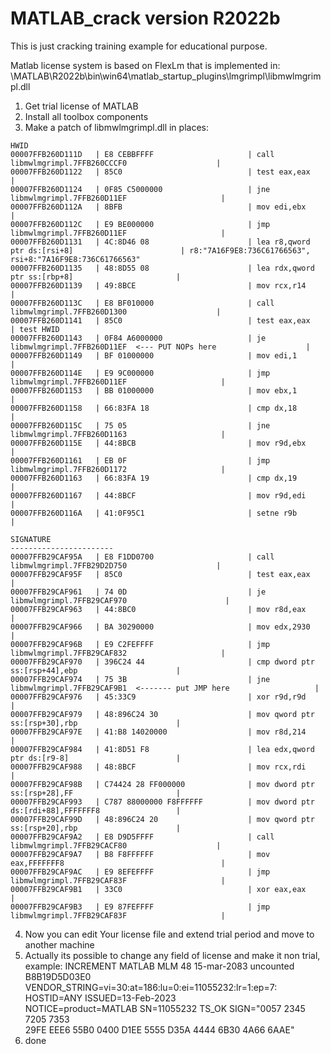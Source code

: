 # MATLAB_crack version R2022b

This is just cracking training example for educational purpose.

Matlab license system is based on FlexLm that is implemented in:
\MATLAB\R2022b\bin\win64\matlab_startup_plugins\lmgrimpl\libmwlmgrimpl.dll

1. Get trial license of MATLAB
2. Install all toolbox components
3. Make a patch of libmwlmgrimpl.dll in places:
```
HWID
00007FFB260D111D   | E8 CEBBFFFF                     | call libmwlmgrimpl.7FFB260CCCF0                    |
00007FFB260D1122   | 85C0                            | test eax,eax                                       |
00007FFB260D1124   | 0F85 C5000000                   | jne libmwlmgrimpl.7FFB260D11EF                     |
00007FFB260D112A   | 8BFB                            | mov edi,ebx                                        |
00007FFB260D112C   | E9 BE000000                     | jmp libmwlmgrimpl.7FFB260D11EF                     |
00007FFB260D1131   | 4C:8D46 08                      | lea r8,qword ptr ds:[rsi+8]                        | r8:"7A16F9E8:736C61766563", rsi+8:"7A16F9E8:736C61766563"
00007FFB260D1135   | 48:8D55 08                      | lea rdx,qword ptr ss:[rbp+8]                       |
00007FFB260D1139   | 49:8BCE                         | mov rcx,r14                                        |
00007FFB260D113C   | E8 BF010000                     | call libmwlmgrimpl.7FFB260D1300                    |
00007FFB260D1141   | 85C0                            | test eax,eax                                       | test HWID
00007FFB260D1143   | 0F84 A6000000                   | je libmwlmgrimpl.7FFB260D11EF  <--- PUT NOPs here                    |
00007FFB260D1149   | BF 01000000                     | mov edi,1                                          |
00007FFB260D114E   | E9 9C000000                     | jmp libmwlmgrimpl.7FFB260D11EF                     |
00007FFB260D1153   | BB 01000000                     | mov ebx,1                                          |
00007FFB260D1158   | 66:83FA 18                      | cmp dx,18                                          |
00007FFB260D115C   | 75 05                           | jne libmwlmgrimpl.7FFB260D1163                     |
00007FFB260D115E   | 44:8BCB                         | mov r9d,ebx                                        |
00007FFB260D1161   | EB 0F                           | jmp libmwlmgrimpl.7FFB260D1172                     |
00007FFB260D1163   | 66:83FA 19                      | cmp dx,19                                          |
00007FFB260D1167   | 44:8BCF                         | mov r9d,edi                                        |
00007FFB260D116A   | 41:0F95C1                       | setne r9b                                          |
```
```
SIGNATURE
-----------------------
00007FFB29CAF95A   | E8 F1DD0700                     | call libmwlmgrimpl.7FFB29D2D750                    |
00007FFB29CAF95F   | 85C0                            | test eax,eax                                       |
00007FFB29CAF961   | 74 0D                           | je libmwlmgrimpl.7FFB29CAF970                      |
00007FFB29CAF963   | 44:8BC0                         | mov r8d,eax                                        |
00007FFB29CAF966   | BA 30290000                     | mov edx,2930                                       |
00007FFB29CAF96B   | E9 C2FEFFFF                     | jmp libmwlmgrimpl.7FFB29CAF832                     |
00007FFB29CAF970   | 396C24 44                       | cmp dword ptr ss:[rsp+44],ebp                      |
00007FFB29CAF974   | 75 3B                           | jne libmwlmgrimpl.7FFB29CAF9B1  <------- put JMP here                   |
00007FFB29CAF976   | 45:33C9                         | xor r9d,r9d                                        |
00007FFB29CAF979   | 48:896C24 30                    | mov qword ptr ss:[rsp+30],rbp                      |
00007FFB29CAF97E   | 41:B8 14020000                  | mov r8d,214                                        |
00007FFB29CAF984   | 41:8D51 F8                      | lea edx,qword ptr ds:[r9-8]                        |
00007FFB29CAF988   | 48:8BCF                         | mov rcx,rdi                                        |
00007FFB29CAF98B   | C74424 28 FF000000              | mov dword ptr ss:[rsp+28],FF                       |
00007FFB29CAF993   | C787 88000000 F8FFFFFF          | mov dword ptr ds:[rdi+88],FFFFFFF8                 |
00007FFB29CAF99D   | 48:896C24 20                    | mov qword ptr ss:[rsp+20],rbp                      |
00007FFB29CAF9A2   | E8 D9D5FFFF                     | call libmwlmgrimpl.7FFB29CACF80                    |
00007FFB29CAF9A7   | B8 F8FFFFFF                     | mov eax,FFFFFFF8                                   |
00007FFB29CAF9AC   | E9 8EFEFFFF                     | jmp libmwlmgrimpl.7FFB29CAF83F                     |
00007FFB29CAF9B1   | 33C0                            | xor eax,eax                                        |
00007FFB29CAF9B3   | E9 87FEFFFF                     | jmp libmwlmgrimpl.7FFB29CAF83F                     |
```

4. Now you can edit Your license file and extend trial period and move to another machine
6. Actually its possible to change any field of license and make it non trial, example:
    INCREMENT MATLAB MLM 48 15-mar-2083 uncounted B8B19D5D03E0 \
        VENDOR_STRING=vi=30:at=186:lu=0:ei=11055232:lr=1:ep=7: \
        HOSTID=ANY ISSUED=13-Feb-2023 \
        NOTICE=product=MATLAB SN=11055232 TS_OK SIGN="0057 2345 7205 7353 \
        29FE EEE6 55B0 0400 D1EE 5555 D35A 4444 6B30 4A66 6AAE"
5. done